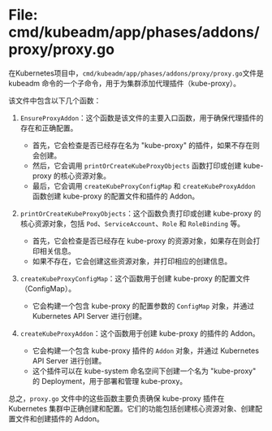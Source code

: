 # File: cmd/kubeadm/app/phases/addons/proxy/proxy.go

在Kubernetes项目中，`cmd/kubeadm/app/phases/addons/proxy/proxy.go`文件是 kubeadm 命令的一个子命令，用于为集群添加代理插件（kube-proxy）。

该文件中包含以下几个函数：

1. `EnsureProxyAddon`：这个函数是该文件的主要入口函数，用于确保代理插件的存在和正确配置。
   - 首先，它会检查是否已经存在名为 "kube-proxy" 的插件，如果不存在则会创建。
   - 然后，它会调用 `printOrCreateKubeProxyObjects` 函数打印或创建 kube-proxy 的核心资源对象。
   - 最后，它会调用 `createKubeProxyConfigMap` 和 `createKubeProxyAddon` 函数创建 kube-proxy 的配置文件和插件的 Addon。

2. `printOrCreateKubeProxyObjects`：这个函数负责打印或创建 kube-proxy 的核心资源对象，包括 `Pod`、`ServiceAccount`、`Role` 和 `RoleBinding` 等。
   - 首先，它会检查是否已经存在 kube-proxy 的资源对象，如果存在则会打印相关信息。
   - 如果不存在，它会创建这些资源对象，并打印相应的创建信息。

3. `createKubeProxyConfigMap`：这个函数用于创建 kube-proxy 的配置文件（ConfigMap）。
   - 它会构建一个包含 kube-proxy 的配置参数的 `ConfigMap` 对象，并通过 Kubernetes API Server 进行创建。

4. `createKubeProxyAddon`：这个函数用于创建 kube-proxy 的插件的 Addon。
   - 它会构建一个包含 kube-proxy 插件的 `Addon` 对象，并通过 Kubernetes API Server 进行创建。
   - 这个插件可以在 kube-system 命名空间下创建一个名为 "kube-proxy" 的 Deployment，用于部署和管理 kube-proxy。

总之，`proxy.go` 文件中的这些函数主要负责确保 kube-proxy 插件在 Kubernetes 集群中正确创建和配置。它们的功能包括创建核心资源对象、创建配置文件和创建插件的 Addon。

